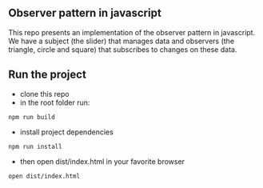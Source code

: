 ## Observer pattern in javascript

This repo presents an implementation of the observer pattern in javascript. We have a subject (the slider) that manages data and observers (the triangle, circle and square) that subscribes to changes on these data.

## Run the project

- clone this repo
- in the root folder run:

```
npm run build
```

- install project dependencies

```
npm run install
```

- then open dist/index.html in your favorite browser
```
open dist/index.html
```
